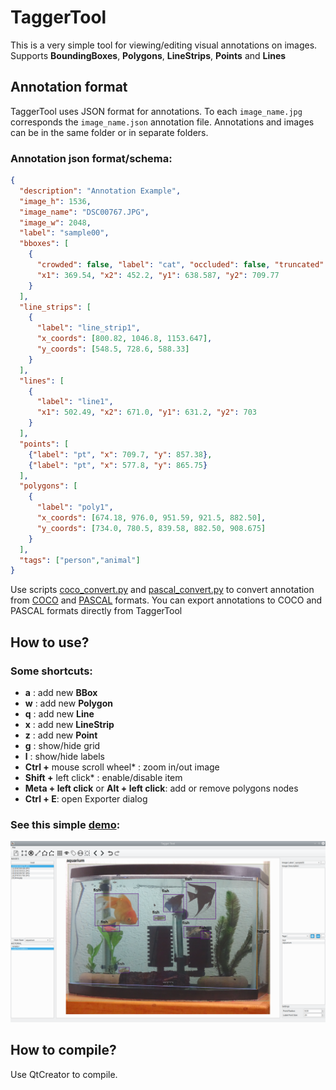 # TaggerTool 
This is a very simple tool for viewing/editing visual annotations on images. Supports **BoundingBoxes**, **Polygons**, **LineStrips**, **Points** and **Lines**

## Annotation format

TaggerTool uses JSON format for annotations. To each `image_name.jpg` corresponds the `image_name.json` annotation file. Annotations and images can be in the same folder or in separate folders. 

### Annotation json format/schema: 
```json  
{
  "description": "Annotation Example",
  "image_h": 1536,
  "image_name": "DSC00767.JPG",
  "image_w": 2048,
  "label": "sample00",
  "bboxes": [
    {
      "crowded": false, "label": "cat", "occluded": false, "truncated": false,
      "x1": 369.54, "x2": 452.2, "y1": 638.587, "y2": 709.77
    }
  ],
  "line_strips": [
    {
      "label": "line_strip1",
      "x_coords": [800.82, 1046.8, 1153.647],                        
      "y_coords": [548.5, 728.6, 588.33]
    }
  ],
  "lines": [
    {
      "label": "line1",
      "x1": 502.49, "x2": 671.0, "y1": 631.2, "y2": 703
    }
  ],
  "points": [
    {"label": "pt", "x": 709.7, "y": 857.38},
    {"label": "pt", "x": 577.8, "y": 865.75}
  ],
  "polygons": [
    {
      "label": "poly1",
      "x_coords": [674.18, 976.0, 951.59, 921.5, 882.50],
      "y_coords": [734.0, 780.5, 839.58, 882.50, 908.675]
    }
  ],
  "tags": ["person","animal"]
}
``` 
Use scripts [coco_convert.py](py_tools/coco_convert.py) and [pascal_convert.py](py_tools/pascal_convert.py) to convert annotation from [COCO](https://cocodataset.org/#home) and [PASCAL](http://host.robots.ox.ac.uk/pascal/VOC/) formats. You can export annotations to COCO and PASCAL formats directly from TaggerTool

## How to use?

### Some shortcuts:
* **a** : add new **BBox** 
* **w** : add new **Polygon**
* **q** : add new **Line** 
* **x** : add new **LineStrip**
* **z** : add new **Point** 
* **g** : show/hide grid 
* **l** : show/hide labels 
* **Ctrl +** mouse scroll wheel* : zoom in/out image  
* **Shift +** left click* : enable/disable item 
* **Meta + left click** or **Alt + left click**: add or remove polygons nodes
* **Ctrl + E**: open Exporter dialog  

### See this simple [demo](https://www.youtube.com/watch?v=QozIy9p6gbM): 

![](assets/demo01.png)

## How to compile?
Use QtCreator to compile. 



